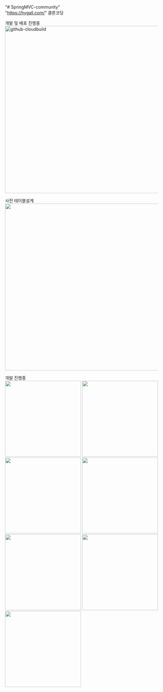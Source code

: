 "# SpringMVC-community"<br/> 
"https://hygall.com/" 클론코딩

개발 및 배포 진행중
<img width="551" alt="github-cloudbuild" src="https://user-images.githubusercontent.com/45805470/95305501-05908600-08c1-11eb-81ff-f2b8b102c4d4.png">


사전 테이블설계<br/> 
<img src="https://user-images.githubusercontent.com/45805470/92492260-1f8d6900-f22e-11ea-8f6b-3ce9050f6e6d.png" width="550">

개발 진행중 <br/>
<img src="https://user-images.githubusercontent.com/45805470/92493222-37192180-f22f-11ea-917f-2cdc9f9467ee.PNG" width="250">
<img src="https://user-images.githubusercontent.com/45805470/92493226-37b1b800-f22f-11ea-92df-86622adec8b0.PNG" width="250">
<img src="https://user-images.githubusercontent.com/45805470/92493231-397b7b80-f22f-11ea-987c-2586088bcf0e.PNG" width="250">
<img src="https://user-images.githubusercontent.com/45805470/92493237-3b453f00-f22f-11ea-8538-2b9c93a1296e.PNG" width="250">
<img src="https://user-images.githubusercontent.com/45805470/92493253-413b2000-f22f-11ea-9ac0-531998c2ac8e.PNG" width="250">
<img src="https://user-images.githubusercontent.com/45805470/92493263-439d7a00-f22f-11ea-80e2-1ae1f3e1d2df.PNG" width="250">
<img src="https://user-images.githubusercontent.com/45805470/92493267-45673d80-f22f-11ea-9bd8-14920bf3f1c8.PNG" width="250">



